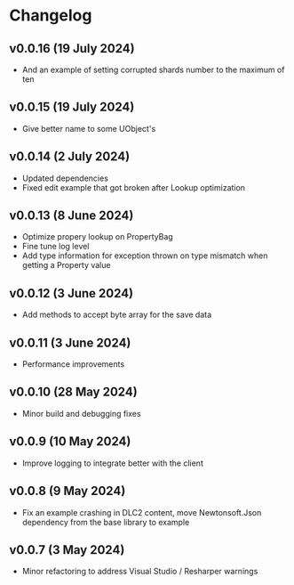 # Changelog


## v0.0.16 (19 July 2024)
- And an example of setting corrupted shards number to the maximum of ten

## v0.0.15 (19 July 2024)
- Give better name to some UObject's

## v0.0.14 (2 July 2024)
- Updated dependencies
- Fixed edit example that got broken after Lookup optimization

## v0.0.13 (8 June 2024)
- Optimize propery lookup on PropertyBag
- Fine tune log level
- Add type information for exception thrown on type mismatch when getting a Property value

## v0.0.12 (3 June 2024)
- Add methods to accept byte array for the save data

## v0.0.11 (3 June 2024)
- Performance improvements

## v0.0.10 (28 May 2024)
- Minor build and debugging fixes

## v0.0.9 (10 May 2024)

- Improve logging to integrate better with the client

## v0.0.8 (9 May 2024)

- Fix an example crashing in DLC2 content, move Newtonsoft.Json dependency from the base library to example

## v0.0.7 (3 May 2024)

- Minor refactoring to address Visual Studio / Resharper warnings
